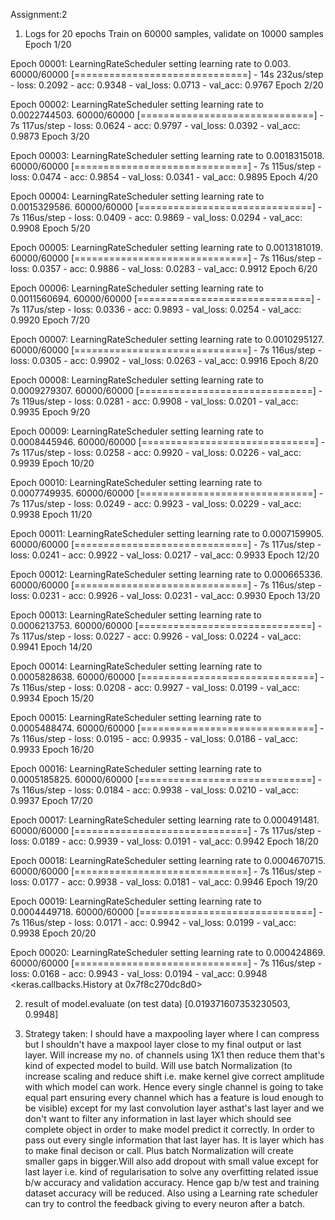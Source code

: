 Assignment:2

1. Logs for 20 epochs
Train on 60000 samples, validate on 10000 samples
Epoch 1/20

Epoch 00001: LearningRateScheduler setting learning rate to 0.003.
60000/60000 [==============================] - 14s 232us/step - loss: 0.2092 - acc: 0.9348 - val_loss: 0.0713 - val_acc: 0.9767
Epoch 2/20

Epoch 00002: LearningRateScheduler setting learning rate to 0.0022744503.
60000/60000 [==============================] - 7s 117us/step - loss: 0.0624 - acc: 0.9797 - val_loss: 0.0392 - val_acc: 0.9873
Epoch 3/20

Epoch 00003: LearningRateScheduler setting learning rate to 0.0018315018.
60000/60000 [==============================] - 7s 115us/step - loss: 0.0474 - acc: 0.9854 - val_loss: 0.0341 - val_acc: 0.9895
Epoch 4/20

Epoch 00004: LearningRateScheduler setting learning rate to 0.0015329586.
60000/60000 [==============================] - 7s 116us/step - loss: 0.0409 - acc: 0.9869 - val_loss: 0.0294 - val_acc: 0.9908
Epoch 5/20

Epoch 00005: LearningRateScheduler setting learning rate to 0.0013181019.
60000/60000 [==============================] - 7s 116us/step - loss: 0.0357 - acc: 0.9886 - val_loss: 0.0283 - val_acc: 0.9912
Epoch 6/20

Epoch 00006: LearningRateScheduler setting learning rate to 0.0011560694.
60000/60000 [==============================] - 7s 117us/step - loss: 0.0336 - acc: 0.9893 - val_loss: 0.0254 - val_acc: 0.9920
Epoch 7/20

Epoch 00007: LearningRateScheduler setting learning rate to 0.0010295127.
60000/60000 [==============================] - 7s 116us/step - loss: 0.0305 - acc: 0.9902 - val_loss: 0.0263 - val_acc: 0.9916
Epoch 8/20

Epoch 00008: LearningRateScheduler setting learning rate to 0.0009279307.
60000/60000 [==============================] - 7s 119us/step - loss: 0.0281 - acc: 0.9908 - val_loss: 0.0201 - val_acc: 0.9935
Epoch 9/20

Epoch 00009: LearningRateScheduler setting learning rate to 0.0008445946.
60000/60000 [==============================] - 7s 117us/step - loss: 0.0258 - acc: 0.9920 - val_loss: 0.0226 - val_acc: 0.9939
Epoch 10/20

Epoch 00010: LearningRateScheduler setting learning rate to 0.0007749935.
60000/60000 [==============================] - 7s 117us/step - loss: 0.0249 - acc: 0.9923 - val_loss: 0.0229 - val_acc: 0.9938
Epoch 11/20

Epoch 00011: LearningRateScheduler setting learning rate to 0.0007159905.
60000/60000 [==============================] - 7s 117us/step - loss: 0.0241 - acc: 0.9922 - val_loss: 0.0217 - val_acc: 0.9933
Epoch 12/20

Epoch 00012: LearningRateScheduler setting learning rate to 0.000665336.
60000/60000 [==============================] - 7s 116us/step - loss: 0.0231 - acc: 0.9926 - val_loss: 0.0231 - val_acc: 0.9930
Epoch 13/20

Epoch 00013: LearningRateScheduler setting learning rate to 0.0006213753.
60000/60000 [==============================] - 7s 117us/step - loss: 0.0227 - acc: 0.9926 - val_loss: 0.0224 - val_acc: 0.9941
Epoch 14/20

Epoch 00014: LearningRateScheduler setting learning rate to 0.0005828638.
60000/60000 [==============================] - 7s 116us/step - loss: 0.0208 - acc: 0.9927 - val_loss: 0.0199 - val_acc: 0.9934
Epoch 15/20

Epoch 00015: LearningRateScheduler setting learning rate to 0.0005488474.
60000/60000 [==============================] - 7s 116us/step - loss: 0.0195 - acc: 0.9935 - val_loss: 0.0186 - val_acc: 0.9933
Epoch 16/20

Epoch 00016: LearningRateScheduler setting learning rate to 0.0005185825.
60000/60000 [==============================] - 7s 116us/step - loss: 0.0184 - acc: 0.9938 - val_loss: 0.0210 - val_acc: 0.9937
Epoch 17/20

Epoch 00017: LearningRateScheduler setting learning rate to 0.000491481.
60000/60000 [==============================] - 7s 117us/step - loss: 0.0189 - acc: 0.9939 - val_loss: 0.0191 - val_acc: 0.9942
Epoch 18/20

Epoch 00018: LearningRateScheduler setting learning rate to 0.0004670715.
60000/60000 [==============================] - 7s 116us/step - loss: 0.0177 - acc: 0.9938 - val_loss: 0.0181 - val_acc: 0.9946
Epoch 19/20

Epoch 00019: LearningRateScheduler setting learning rate to 0.0004449718.
60000/60000 [==============================] - 7s 116us/step - loss: 0.0171 - acc: 0.9942 - val_loss: 0.0199 - val_acc: 0.9938
Epoch 20/20

Epoch 00020: LearningRateScheduler setting learning rate to 0.000424869.
60000/60000 [==============================] - 7s 116us/step - loss: 0.0168 - acc: 0.9943 - val_loss: 0.0194 - val_acc: 0.9948
<keras.callbacks.History at 0x7f8c270dc8d0>

2. result of model.evaluate (on test data)
[0.019371607353230503, 0.9948]

3. Strategy taken:
I should have a maxpooling layer where I can compress but I shouldn't have a maxpool layer close to my final output or last layer. Will increase my no. of channels using 1X1 then reduce them that's kind of expected model to build. Will use batch Normalization (to increase scaling and reduce shift i.e. make kernel give correct amplitude with which model can work. Hence every single channel is going to take equal part ensuring every channel which has a feature is loud enough to be visible) except for my last convolution layer asthat's last layer and we don't want to filter any information in last layer which should see complete object in order to make model predict it correctly. In order to pass out every single information that last layer has. It is layer which has to make final decison or call. Plus batch Normalization will create smaller gaps in bigger.Will also add dropout with small value except for last layer i.e. kind of regularisation to solve any overfitting related issue b/w accuracy and validation accuracy. Hence gap b/w test and training dataset accuracy will be reduced. Also using a Learning rate scheduler can try to control the feedback giving to every neuron after a batch.
